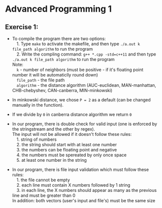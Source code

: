 # Advanced Programming 1
## Exercise 1:

- To compile the program there are two options: <br />
 &emsp;1. Type `make` to activate the makefile, and then type `./a.out k file_path algorithm` to run the program <br />
 &emsp;2. Write the compling command: `g++ *.cpp -std=c++11` and then type `./a.out k file_path algorithm` to run the program <br />
Note: <br />
&emsp;`k` - number of neighbors (must be positive - if it's floating point number it will be automaticlly round down)<br />
&emsp;`file_path` - the file path <br />
&emsp;`algorithm` - the distance algorithm (AUC-euclidean, MAN-manhattan, CHB-chebyshev, CAN-canberra, MIN-minkowski) <br />

- In minkowski distance, we chose `P = 2` as a default (can be changed manually in the function).
- If we divide by `0` in canberra distance algorithm we return `0`
- In our program, there is double check for valid input (one is enforced by the stringstream and the other by regex).<br />
The input will not be allowed if it doesn't follow these rules: <br />
&emsp;1. string of numbers <br />
&emsp;2. the string should start with at least one number <br />
&emsp;3. the numbers can be floating point and negative <br />
&emsp;4. the numbers must be spereated by only once space <br />
&emsp;5. at least one number in the string <br />
- In our program, there is file input validation which must follow these rules: <br />
&emsp;1. the file cannot be empty <br />
&emsp;2. each line must contain X numbers followed by 1 string <br />
&emsp;3. in each line, the X numbers should appear as many as the previous line and must be greater than 0 <br />
In addition: both vectors (user's input and file's) must be the same size <br />
